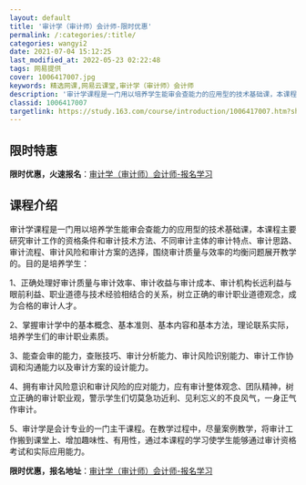 ```yaml
---
layout: default
title: '审计学（审计师）会计师-限时优惠'
permalink: /:categories/:title/
categories: wangyi2
date: 2021-07-04 15:12:25
last_modified_at: 2022-05-23 02:22:48
tags: 网易提供
cover: 1006417007.jpg
keywords: 精选网课,网易云课堂,审计学（审计师）会计师
description: '审计学课程是一门用以培养学生能审会查能力的应用型的技术基础课，本课程主要研究审计工作的资格条件和审计技术方法、不同审计主'
classid: 1006417007
targetlink: https://study.163.com/course/introduction/1006417007.htm?share=1&shareId=1025206652&utm_campaign=share&utm_medium=iphoneShare&utm_source=&utm_u=1025206652
---
```


## 限时特惠

**限时优惠，火速报名**：[审计学（审计师）会计师-报名学习](https://study.163.com/course/introduction/1006417007.htm?share=1&shareId=1025206652&utm_campaign=share&utm_medium=iphoneShare&utm_source=&utm_u=1025206652)

## 课程介绍

审计学课程是一门用以培养学生能审会查能力的应用型的技术基础课，本课程主要研究审计工作的资格条件和审计技术方法、不同审计主体的审计特点、审计思路、审计流程、审计风险和审计方案的选择，围绕审计质量与效率的均衡问题展开教学的。目的是培养学生：

1、正确处理好审计质量与审计效率、审计收益与审计成本、审计机构长远利益与眼前利益、职业道德与技术经验相结合的关系，树立正确的审计职业道德观念，成为合格的审计人才。

2、掌握审计学中的基本概念、基本准则、基本内容和基本方法，理论联系实际，培养学生们的审计职业素质。

3、能查会审的能力，查账技巧、审计分析能力、审计风险识别能力、审计工作协调和沟通能力以及审计方案的设计能力。

4、拥有审计风险意识和审计风险的应对能力，应有审计整体观念、团队精神，树立正确的审计职业观，警示学生们切莫急功近利、见利忘义的不良风气，一身正气作审计。

5、审计学是会计专业的一门主干课程。在教学过程中，尽量案例教学，将审计工作搬到课堂上、增加趣味性、有用性，通过本课程的学习使学生能够通过审计资格考试和实际应用能力。

**限时优惠，报名地址**：[审计学（审计师）会计师-报名学习](https://study.163.com/course/introduction/1006417007.htm?share=1&shareId=1025206652&utm_campaign=share&utm_medium=iphoneShare&utm_source=&utm_u=1025206652)

